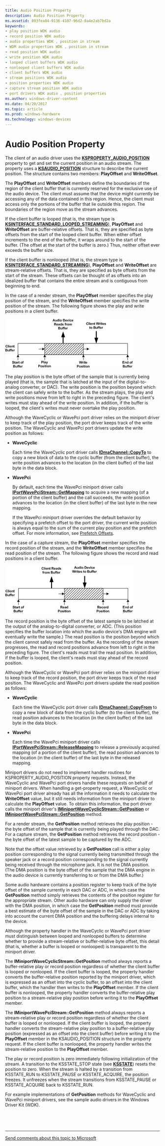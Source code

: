 ```yaml
---
title: Audio Position Property
description: Audio Position Property
ms.assetid: 893fea84-9136-4107-96d2-8a4e2ab7bd2a
keywords:
- play position WDK audio
- record position WDK audio
- audio properties WDK , position in stream
- WDM audio properties WDK , position in stream
- read position WDK audio
- write position WDK audio
- looped client buffers WDK audio
- nonlooped client buffers WDK audio
- client buffers WDK audio
- stream positions WDK audio
- position properties WDK audio
- capture stream position WDK audio
- port drivers WDK audio , position properties
ms.author: windows-driver-content
ms.date: 04/20/2017
ms.topic: article
ms.prod: windows-hardware
ms.technology: windows-devices
---
```


# Audio Position Property


The client of an audio driver uses the [**KSPROPERTY\_AUDIO\_POSITION**](https://msdn.microsoft.com/library/windows/hardware/ff537297) property to get and set the current position in an audio stream. The property uses a [**KSAUDIO\_POSITION**](https://msdn.microsoft.com/library/windows/hardware/ff537091) structure to describe the current position. The structure contains two members: **PlayOffset** and **WriteOffset**.

The **PlayOffset** and **WriteOffset** members define the boundaries of the region of the client buffer that is currently reserved for the exclusive use of the audio device. The client must assume that the device might currently be accessing any of the data contained in this region. Hence, the client must access only the portions of the buffer that lie outside this region. The boundaries of the region move as the stream advances.

If the client buffer is looped (that is, the stream type is [**KSINTERFACE\_STANDARD\_LOOPED\_STREAMING**](https://msdn.microsoft.com/library/windows/hardware/ff563381)), **PlayOffset** and **WriteOffset** are buffer-relative offsets. That is, they are specified as byte offsets from the start of the looped client buffer. When either offset increments to the end of the buffer, it wraps around to the start of the buffer. (The offset at the start of the buffer is zero.) Thus, neither offset ever exceeds the buffer size.

If the client buffer is nonlooped (that is, the stream type is [**KSINTERFACE\_STANDARD\_STREAMING**](https://msdn.microsoft.com/library/windows/hardware/ff563384)), **PlayOffset** and **WriteOffset** are stream-relative offsets. That is, they are specified as byte offsets from the start of the stream. These offsets can be thought of as offsets into an idealized buffer that contains the entire stream and is contiguous from beginning to end.

In the case of a render stream, the **PlayOffset** member specifies the play position of the stream, and the **WriteOffset** member specifies the write position of the stream. The following figure shows the play and write positions in a client buffer.

![diagram illustrating the play position and write position in a render stream](images/playoffset.png)

The play position is the byte offset of the sample that is currently being played (that is, the sample that is latched at the input of the digital-to-analog converter, or DAC). The write position is the position beyond which the client can safely write to the buffer. As the stream plays, the play and write positions move from left to right in the preceding figure. The client's writes must stay ahead of the write position. In addition, if the buffer is looped, the client's writes must never overtake the play position.

Although the WaveCyclic or WavePci port driver relies on the miniport driver to keep track of the play position, the port driver keeps track of the write position. The WaveCyclic and WavePci port drivers update the write position as follows:

-   **WaveCyclic**

    Each time the WaveCyclic port driver calls [**IDmaChannel::CopyTo**](https://msdn.microsoft.com/library/windows/hardware/ff536558) to copy a new block of data to the cyclic buffer (from the client buffer), the write position advances to the location (in the client buffer) of the last byte in the data block.

-   **WavePci**

    By default, each time the WavePci miniport driver calls [**IPortWavePciStream::GetMapping**](https://msdn.microsoft.com/library/windows/hardware/ff536909) to acquire a new mapping (of a portion of the client buffer) and the call succeeds, the write position advances to the location (in the client buffer) of the last byte in the new mapping.

    If the WavePci miniport driver overrides the default behavior by specifying a prefetch offset to the port driver, the current write position is always equal to the sum of the current play position and the prefetch offset. For more information, see [Prefetch Offsets](prefetch-offsets.md).

In the case of a capture stream, the **PlayOffset** member specifies the record position of the stream, and the **WriteOffset** member specifies the read position of the stream. The following figure shows the record and read positions in a client buffer.

![diagram illustrating the record position and read position in a capture stream](images/recordoffset.png)

The record position is the byte offset of the latest sample to be latched at the output of the analog-to-digital converter, or ADC. (This position specifies the buffer location into which the audio device's DMA engine will eventually write the sample.) The read position is the position beyond which the client cannot safely read from the buffer. As the recording of the stream progresses, the read and record positions advance from left to right in the preceding figure. The client's reads must trail the read position. In addition, if the buffer is looped, the client's reads must stay ahead of the record position.

Although the WaveCyclic or WavePci port driver relies on the miniport driver to keep track of the record position, the port driver keeps track of the read position. The WaveCyclic and WavePci port drivers update the read position as follows:

-   **WaveCyclic**

    Each time the WaveCyclic port driver calls [**IDmaChannel::CopyFrom**](https://msdn.microsoft.com/library/windows/hardware/ff536557) to copy a new block of data from the cyclic buffer (to the client buffer), the read position advances to the location (in the client buffer) of the last byte in the data block.

-   **WavePci**

    Each time the WavePci miniport driver calls [**IPortWavePciStream::ReleaseMapping**](https://msdn.microsoft.com/library/windows/hardware/ff536911) to release a previously acquired mapping (of a portion of the client buffer), the read position advances to the location (in the client buffer) of the last byte in the released mapping.

Miniport drivers do not need to implement handler routines for KSPROPERTY\_AUDIO\_POSITION property requests. Instead, the WaveCyclic and WavePci port drivers handle these requests on behalf of miniport drivers. When handling a get-property request, a WaveCyclic or WavePci port driver already has all the information it needs to calculate the **WriteOffset** value, but it still needs information from the miniport driver to calculate the **PlayOffset** value. To obtain this information, the port driver calls the miniport driver's [**IMiniportWaveCyclicStream::GetPosition**](https://msdn.microsoft.com/library/windows/hardware/ff536716) or [**IMiniportWavePciStream::GetPosition**](https://msdn.microsoft.com/library/windows/hardware/ff536727) method.

For a render stream, the **GetPosition** method retrieves the play position - the byte offset of the sample that is currently being played through the DAC. For a capture stream, the **GetPosition** method retrieves the record position - the byte offset of the latest sample to be captured by the ADC.

Note that the offset value retrieved by a **GetPosition** call is either a play position corresponding to the signal currently being transmitted through the speaker jack or a record position corresponding to the signal currently being received through the microphone jack. It is not the DMA position. (The DMA position is the byte offset of the sample that the DMA engine in the audio device is currently transferring to or from the DMA buffer.)

Some audio hardware contains a position register to keep track of the byte offset of the sample currently in each DAC or ADC, in which case the **GetPosition** method simply retrieves the contents of the position register for the appropriate stream. Other audio hardware can only supply the driver with the DMA position, in which case the **GetPosition** method must provide a best estimate of the byte offset of the sample in the DAC or ADC by taking into account the current DMA position and the buffering delays internal to the device.

Although the property handler in the WaveCyclic or WavePci port driver must distinguish between looped and nonlooped buffers to determine whether to provide a stream-relative or buffer-relative byte offset, this detail (that is, whether a buffer is looped or nonlooped) is transparent to the miniport driver.

The **IMiniportWaveCyclicStream::GetPosition** method always reports a buffer-relative play or record position regardless of whether the client buffer is looped or nonlooped. If the client buffer is looped, the property handler converts the buffer-relative position reported by the miniport driver, which is expressed as an offset into the cyclic buffer, to an offset into the client buffer, which the handler then writes to the **PlayOffset** member. If the client buffer is nonlooped, the property handler converts the buffer-relative play position to a stream-relative play position before writing it to the **PlayOffset** member.

The **IMiniportWavePciStream::GetPosition** method always reports a stream-relative play or record position regardless of whether the client buffer is looped or nonlooped. If the client buffer is looped, the property handler converts the stream-relative play position to a buffer-relative play position (expressed as an offset into the client buffer) before writing it to the **PlayOffset** member in the KSAUDIO\_POSITION structure in the property request. If the client buffer is nonlooped, the property handler writes the stream-relative position to the **PlayOffset** member.

The play or record position is zero immediately following initialization of the stream. A transition to the KSSTATE\_STOP state (see [**KSSTATE**](https://msdn.microsoft.com/library/windows/hardware/ff566856)) resets the position to zero. When the stream is halted by a transition from KSSTATE\_RUN to KSSTATE\_PAUSE or KSSTATE\_ACQUIRE, the position freezes. It unfreezes when the stream transitions from KSSTATE\_PAUSE or KSSTATE\_ACQUIRE back to KSSTATE\_RUN.

For example implementations of **GetPosition** methods for WaveCyclic and WavePci miniport drivers, see the sample audio drivers in the Windows Driver Kit (WDK).

 

 


--------------------
[Send comments about this topic to Microsoft](mailto:wsddocfb@microsoft.com?subject=Documentation%20feedback%20[audio\audio]:%20Audio%20Position%20Property%20%20RELEASE:%20%287/18/2016%29&body=%0A%0APRIVACY%20STATEMENT%0A%0AWe%20use%20your%20feedback%20to%20improve%20the%20documentation.%20We%20don't%20use%20your%20email%20address%20for%20any%20other%20purpose,%20and%20we'll%20remove%20your%20email%20address%20from%20our%20system%20after%20the%20issue%20that%20you're%20reporting%20is%20fixed.%20While%20we're%20working%20to%20fix%20this%20issue,%20we%20might%20send%20you%20an%20email%20message%20to%20ask%20for%20more%20info.%20Later,%20we%20might%20also%20send%20you%20an%20email%20message%20to%20let%20you%20know%20that%20we've%20addressed%20your%20feedback.%0A%0AFor%20more%20info%20about%20Microsoft's%20privacy%20policy,%20see%20http://privacy.microsoft.com/default.aspx. "Send comments about this topic to Microsoft")



